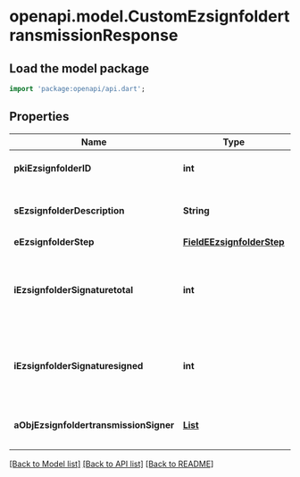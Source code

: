 # openapi.model.CustomEzsignfoldertransmissionResponse

## Load the model package
```dart
import 'package:openapi/api.dart';
```

## Properties
Name | Type | Description | Notes
------------ | ------------- | ------------- | -------------
**pkiEzsignfolderID** | **int** | The unique ID of the Ezsignfolder | 
**sEzsignfolderDescription** | **String** | The description of the Ezsignfolder | 
**eEzsignfolderStep** | [**FieldEEzsignfolderStep**](FieldEEzsignfolderStep.md) |  | 
**iEzsignfolderSignaturetotal** | **int** | The number of total signatures that were requested in the Ezsignfolder | 
**iEzsignfolderSignaturesigned** | **int** | The number of signatures that were signed in the Ezsignfolder. | 
**aObjEzsignfoldertransmissionSigner** | [**List<CustomEzsignfoldertransmissionSignerResponse>**](CustomEzsignfoldertransmissionSignerResponse.md) |  | [default to const []]

[[Back to Model list]](../README.md#documentation-for-models) [[Back to API list]](../README.md#documentation-for-api-endpoints) [[Back to README]](../README.md)


